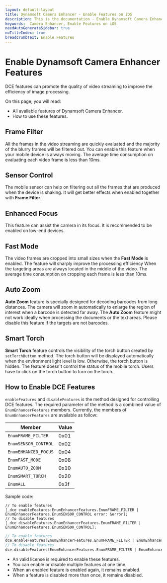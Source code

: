 ```yaml
---
layout: default-layout
title: Dynamsoft Camera Enhancer - Enable Features on iOS
description: This is the documentation - Enable Dynamsoft Camera Enhancer Features on iOS.
keywords:  Camera Enhancer, Enable Features on iOS
needAutoGenerateSidebar: true
noTitleIndex: true
breadcrumbText: Enable Features
---
```


# Enable Dynamsoft Camera Enhancer Features

DCE features can promote the quality of video streaming to improve the efficiency of image processing.

On this page, you will read:

- All available features of Dynamsoft Camera Enhancer.
- How to use these features.

## Frame Filter

All the frames in the video streaming are quickly evaluated and the majority of the blurry frames will be filtered out. You can enable this feature when your mobile device is always moving. The average time consumption on evaluating each video frame is less than 10ms.

## Sensor Control

The mobile sensor can help on filtering out all the frames that are produced when the device is shaking. It will get better effects when enabled together with **Frame Filter**.

## Enhanced Focus

This feature can assist the camera in its focus. It is recommended to be enabled on low-end devices.

## Fast Mode

The video frames are cropped into small sizes when the **Fast Mode** is enabled. The feature will sharply improve the processing efficiency When the targeting areas are always located in the middle of the video. The average time consumption on cropping each frame is less than 10ms.

## Auto Zoom

**Auto Zoom** feature is specially designed for decoding barcodes from long distances. The camera will zoom in automatically to enlarge the region of interest when a barcode is detected far away. The **Auto Zoom** feature might not work ideally when processing the documents or the text areas. Please disable this feature if the targets are not barcodes.

## Smart Torch

**Smart Torch** feature controls the visibility of the torch button created by `setTorchButton` method. The torch button will be displayed automatically when the environment light level is low. Otherwise, the torch button is hidden. The feature doesn't control the status of the mobile torch. Users have to click on the torch button to turn on the torch.

## How to Enable DCE Features

`enableFeatures` and `disableFeatures` is the method designed for controlling DCE features. The required parameter of the method is a combined value of `EnumEnhancerFeatures` members. Currently, the members of `EnumEnhancerFeatures` are available as follow:

| Member | Value |
| ------ | ----- |
| `EnumFRAME_FILTER` | 0x01 |
| `EnumSENSOR_CONTROL` | 0x02 |
| `EnumENHANCED_FOCUS` | 0x04 |
| `EnumFAST_MODE` | 0x08 |
| `EnumAUTO_ZOOM` | 0x10 |
| `EnumSMART_TORCH` | 0x20 |
| `EnumALL` | 0x3f |

Sample code:

```objc
// To enable features
[_dce enableFeatures:EnumEnhancerFeatures.EnumFRAME_FILTER | EnumEnhancerFeatures.EnumSENSOR_CONTROL error: &error];
// To disable features
[_dce disableFeatures:EnumEnhancerFeatures.EnumFRAME_FILTER | EnumEnhancerFeatures.EnumSENSOR_CONTROL];
```

```swift
// To enable features
dce.enableFeatures(EnumEnhancerFeatures.EnumFRAME_FILTER | EnumEnhancerFeatures.EnumSENSOR_CONTROL, error: &error)
// To disable features
dce.disableFeatures(EnumEnhancerFeatures.EnumFRAME_FILTER | EnumEnhancerFeatures.EnumSENSOR_CONTROL)
```

- An valid license is required to enable these features.
- You can enable or disable multiple features at one time.
- When an enabled feature is enabled again, it remains enabled.
- When a feature is disabled more than once, it remains disabled.
